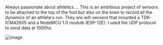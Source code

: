 Always passionate about athletics....
This is an ambitious project of sensors to be attached to the top of the foot but also on the knee to record all the dynamics of an athlete's run.
They are wifi sensors that mounted a TDK-ICM42605 and a NodeMCU 1.0 module (ESP-12E).
I used the UDP protocol to send data at 1000hz.

![image](https://github.com/user-attachments/assets/e45ccf8e-cc55-4972-a92b-cd40f0fa2ea3)
